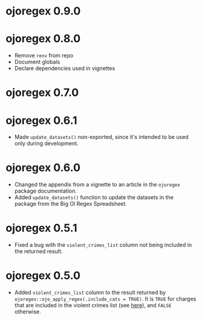 # ojoregex 0.9.0

# ojoregex 0.8.0

* Remove `renv` from repo
* Document globals
* Declare dependencies used in vignettes

# ojoregex 0.7.0

# ojoregex 0.6.1

* Made `update_datasets()` non-exported, since it's intended to be used only during development.

# ojoregex 0.6.0

* Changed the appendix from a vignette to an article in the `ojoregex` package documentation.
* Added `update_datasets()` function to update the datasets in the package from the Big Ol Regex Spreadsheet.

# ojoregex 0.5.1

* Fixed a bug with the `violent_crimes_list` column not being included in the returned result.

# ojoregex 0.5.0

* Added `violent_crimes_list` column to the result returned by `ojoregex::ojo_apply_regex(.include_cats = TRUE)`. It is `TRUE` for charges that are included in the violent crimes list (see [here](https://oklahoma.gov/content/dam/ok/en/able-commission/documents/Felony%20offenses%20violent%20crimes.pdf)), and `FALSE` otherwise.
